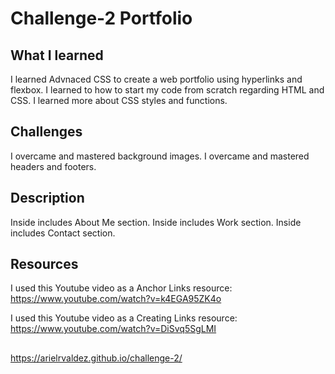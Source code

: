 # Challenge-2 Portfolio

## What I learned
I learned Advnaced CSS to create a web portfolio using hyperlinks and flexbox. 
I learned to how to start my code from scratch regarding HTML and CSS.
I learned more about CSS styles and functions.

## Challenges
I overcame and mastered background images.
I overcame and mastered headers and footers.

## Description
Inside includes About Me section.
Inside includes Work section.
Inside includes Contact section.

## Resources 
I used this Youtube video as a Anchor Links resource: https://www.youtube.com/watch?v=k4EGA95ZK4o

I used this Youtube video as a Creating Links resource: https://www.youtube.com/watch?v=DiSvq5SgLMI

##

https://arielrvaldez.github.io/challenge-2/
